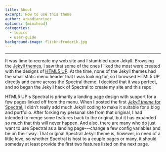```yaml
---
title: About
excerpt: How to use this theme
author: arkadianriver
options: [minihead]
categories:
  - topics
  - user-guide
background-image: flickr-froderik.jpg
---
```


<hr />

It was time to recreate my web site and I stumbled upon Jekyll.
Browsing the [Jekyll themes](http://jekyllthemes.org), I saw that some of the
ones I liked the most were created with the designs of [HTML5 UP](https://html5up.net).
At the time, none of the Jekyll themes had the small static menu header that I was
looking for, so I browsed HTML5 UP directly and came across the Spectral theme.
I decided that it was perfect, and so began the Jekyll hack of Spectral to
create my site and this repo.

HTML5 UP's Spectral is primarily a landing page design with support for a few
pages linked off from the menu. When I posted the first
[_Jekyll theme_ for Spectral](http://jekyllthemes.org/themes/spectral/),
I didn't really add much Jekyll coding to make it suitable for a
blog and portfolio. After forking my personal site from that original, I had intended
to merge some features back to the original, but it has expanded so much that
this will never happen. And also, there are many who do just want to use Spectral
as a landing page---change a few config variables and be on their way.
That original Spectral Jekyll theme is, however, in need of a little love,
so whether Spectral is host to a couple pages or many, it should someday at
least provide the first two features listed on the next page.
